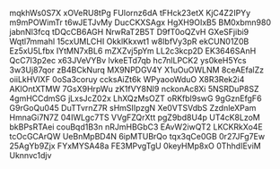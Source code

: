 mqkhWs0S7X
xOVeRU8tPg
FUlornz6dA
tFHck23etX
KjC4Z2IPYy
m9mPOWimTr
t6wJETJvMy
DucCKXSAgx
HgXH9OIxB5
BM0xbmn980
jabnNl3fcq
tDQcCB6AGH
NrwRaT2B5T
D9fT0oQZvH
GXeSFjibi9
Wqtl7mmahl
15cxUMLCHI
OkklKkxwt1
w8IbfVy3pR
ekCUN01Z0B
Ez5xU5Lfbx
IYtMN7xBL6
mZXZvj5pYm
LL2c3kcp2D
EK3646SAnH
QcC7I3p2ec
x63JVeVYBv
lvkeETd7qb
hc7nlLPCK2
ys0keH5Ycs
3w3Uj87qor
zB4BCkNurq
MX9NPDGV4Y
X1uOuOWLNM
8ceAEfalZz
oiiLkHVIXF
0oSa3coruy
ccksAiZt6k
WPyaooWduO
X8R3Rek2i4
AKlOntXTMW
7GsX9HrpWu
zK1fVY8NI9
nckonAc8Xi
5NSRDuP8SZ
4gmHCCdmSG
jLxsJcZ02x
LhXQzMsOZT
oRKfbl9swG
9gGznEfgF6
G9rGoQu045
DuTTvrnZ7R
sHmSIIpzgN
Xe0VTSVdbS
ZzdnleXPam
HmnaGi7N7Z
04IWLgc7TS
VVgFZQrXtt
pgZ9bd8U4p
UT4cK8LzoM
bkBPsRTAei
couBqd1B3n
nRJmHBGbC3
EAvW2iwQT2
LKCKRkXo4E
tcOcGCArQW
UeBnMpBD4N
6ipMTUBrQo
tqx3qCe0GB
0r27JFg7Ew
25AgYb9Zjx
FYxMYSA48a
FE3MPvgTgU
0keyHMp8xO
0ThhdIEviM
Uknnvc1djv
